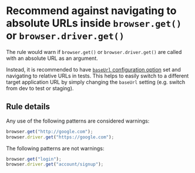 # Recommend against navigating to absolute URLs inside `browser.get()` or `browser.driver.get()`

The rule would warn if `browser.get()` or `browser.driver.get()` are called with an absolute URL as an argument. 

Instead, it is recommended to have [`baseUrl` configuration option](https://github.com/angular/protractor/blob/master/docs/referenceConf.js) set and navigating to relative URLs in tests.
This helps to easily switch to a different target application URL by simply changing the `baseUrl` setting (e.g. switch from dev to test or staging).

## Rule details

Any use of the following patterns are considered warnings:

```js
browser.get("http://google.com");
browser.driver.get("https://google.com");
```

The following patterns are not warnings:

```js
browser.get("login");
browser.driver.get("account/signup");
```
